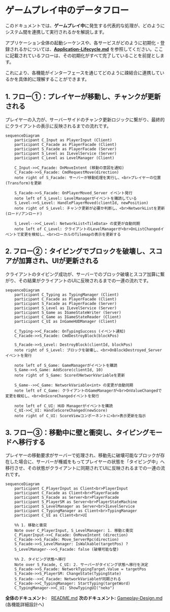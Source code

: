 # **ゲームプレイ中のデータフロー**

このドキュメントでは、**ゲームプレイ中**に発生する代表的な処理が、どのようにシステム間を連携して実行されるかを解説します。

アプリケーション全体の起動シーケンスや、各サービスがどのように初期化・登録されるかについては、[**Application-Lifecycle.md**](./Application-Lifecycle.md) を参照してください。ここに記載されているフローは、その初期化がすべて完了していることを前提とします。

これにより、各機能がインターフェースを通じてどのように疎結合に連携しているかを具体的に理解することができます。

## **1\. フロー①：プレイヤーが移動し、チャンクが更新される**

プレイヤーの入力が、サーバーサイドのチャンク更新ロジックに繋がり、最終的にクライアントの表示に反映されるまでの流れです。

```mermaid
sequenceDiagram  
    participant C_Input as PlayerInput (Client)  
    participant C_Facade as PlayerFacade (Client)  
    participant S_Facade as PlayerFacade (Server)  
    participant S_Level as ILevelService (Server)
    participant C_Level as LevelManager (Client)

    C_Input->>C_Facade: OnMoveIntent (移動の意図を通知)  
    C_Facade->>S_Facade: CmdRequestMove(direction)  
    note right of S_Facade: サーバーが移動処理を実行し、<br>プレイヤーの位置(Transform)を更新  
      
    S_Facade->>S_Facade: OnPlayerMoved_Server イベント発行  
    note left of S_Level: LevelManagerがイベントを購読している  
    S_Level->>S_Level: HandlePlayerMoved(clientId, newPosition)  
    note right of S_Level: チャンク更新が必要か判断し、<br>NetworkListを更新 (ロード/アンロード)

    S_Level-->>C_Level: NetworkList<TileData> の変更が自動同期  
    note left of C_Level: クライアントのLevelManagerが<br>OnListChangedイベントで変更を検知し、<br>ローカルのTilemapの表示を更新する
```
## **2\. フロー②：タイピングでブロックを破壊し、スコアが加算され、UIが更新される**

クライアントのタイピング成功が、サーバーでのブロック破壊とスコア加算に繋がり、その結果がクライアントのUIに反映されるまでの一連の流れです。
```mermaid
sequenceDiagram  
    participant C_Typing as TypingManager (Client)  
    participant C_Facade as PlayerFacade (Client)  
    participant S_Facade as PlayerFacade (Server)  
    participant S_Level as ILevelService (Server)  
    participant S_Game as IGameStateWriter (Server)  
    participant C_Game as IGameStateReader (Client)  
    participant C_UI as InGameHUDManager (Client)

    C_Typing->>C_Facade: OnTypingSuccess (イベント通知)  
    C_Facade->>S_Facade: CmdDestroyBlock(blockPos)  
      
    S_Facade->>S_Level: DestroyBlock(clientId, blockPos)  
    note right of S_Level: ブロックを破壊し、<br>OnBlockDestroyed_Server イベントを発行

    note left of S_Game: GameManagerがイベントを購読  
    S_Game->>S_Game: AddScore(clientId, 10)  
    note right of S_Game: ScoreのNetworkVariableを更新  
      
    S_Game-->>C_Game: NetworkVariable<int> の変更が自動同期  
    note left of C_Game: クライアントのGameManagerが<br>OnValueChangedで変更を検知し、<br>OnScoreChangedイベントを発行

    note left of C_UI: HUD Managerがイベントを購読  
    C_UI->>C_UI: HandleScoreChanged(newScore)  
    note right of C_UI: ScoreViewコンポーネントに<br>表示更新を指示
```
## **3\. フロー③：移動中に壁と衝突し、タイピングモードへ移行する**

プレイヤーの移動要求がサーバーで処理され、移動先に破壊可能なブロックが存在した場合に、サーバーが権威をもってプレイヤーの状態を「タイピング中」へ移行させ、その状態がクライアントに同期されてUIに反映されるまでの一連の流れです。

```mermaid
sequenceDiagram
    participant C_PlayerInput as Client<br>PlayerInput
    participant C_Facade as Client<br>PlayerFacade
    participant S_Facade as Server<br>PlayerFacade
    participant S_PlayerSM as Server<br>PlayerStateMachine
    participant S_LevelManager as Server<br>ILevelService
    participant C_TypingManager as Client<br>TypingManager
    participant C_UI as Client<br>UI

    %% 1. 移動と衝突
    Note over C_PlayerInput, S_LevelManager: 1. 移動と衝突
    C_PlayerInput->>C_Facade: OnMoveIntent (direction)
    C_Facade->>S_Facade: Move_ServerRpc(direction)
    S_Facade->>S_LevelManager: IsWalkable(targetPos) ?
    S_LevelManager-->>S_Facade: false (破壊可能な壁)

    %% 2. タイピング状態へ移行
    Note over S_Facade, C_UI: 2. サーバーがタイピング状態へ移行を決定
    S_Facade->>S_Facade: NetworkTypingTarget.Value = targetPos
    S_Facade->>S_PlayerSM: ChangeState(TypingState)
    S_Facade-->>C_Facade: NetworkVariableが同期される
    C_Facade->>C_TypingManager: StartTyping(targetWord)
    C_TypingManager->>C_UI: ShowTypingUI("neko")
```
**全体のドキュメント:**　[README.md](./README.md)
**次のドキュメント:** [Gameplay-Design.md](./Features/Game/Gameplay/Gameplay-Design.md) (各機能詳細設計へ)